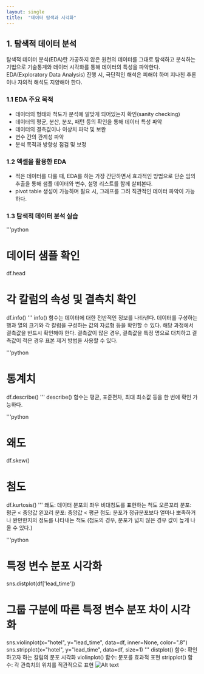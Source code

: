 ```yaml
---
layout: single
title:  "데이터 탐색과 시각화"
---
```


## 1. 탐색적 데이터 분석
탐색적 데이터 분석(EDA)란 가공하지 않은 원천의 데이터를 그대로 탐색하고 분석하는 기법으로 기술통계와 데이터 시각화를 통해 데이터의 특성을 파악한다. EDA(Exploratory Data Analysis) 진행 시, 극단적인 해석은 피해야 하며 지나친 추론이나 자의적 해석도 지양해야 한다. 

### 1.1 EDA 주요 목적
* 데이터의 형태와 척도가 분석에 알맞게 되어있는지 확인(sanity checking)
* 데이터의 평균, 분산, 분포, 패턴 등의 확인을 통해 데이터 특성 파악
* 데이터의 결측값이나 이상치 파악 및 보완
* 변수 간의 관계성 파악
* 분석 목적과 방향성 점검 및 보정

### 1.2 엑셀을 활용한 EDA
* 적은 데이터를 다룰 때, EDA를 하는 가장 간단하면서 효과적인 방법으로 단순 임의 추출을 통해 샘플 데이터와 변수, 설명 리스트를 함께 살펴본다.
* pivot table 생성이 가능하며 필요 시, 그래프를 그려 직관적인 데이터 파악이 가능하다.

### 1.3 탐색적 데이터 분석 실습
'''python
# 데이터 샘플 확인
df.head
# 각 칼럼의 속성 및 결측치 확인
df.info()
'''
info() 함수는 데이터에 대한 전반적인 정보를 나타낸다. 데이터를 구성하는 행과 열의 크기와 각 칼럼을 구성하는 값의 자료형 등을 확인할 수 있다. 해당 과정에서 결측값을 반드시 확인해야 한다. 결측값이 많은 경우, 결측값을 특정 명으로 대치하고 결측값이 적은 경우 표본 제거 방법을 사용할 수 있다.

'''python
# 통계치
df.describe()
'''
describe() 함수는 평균, 표준편차, 최대 최소값 등을 한 번에 확인 가능하다.

'''python
# 왜도
df.skew()
# 첨도
df.kurtosis()
'''
왜도: 데이터 분포의 좌우 비대칭도를 표현하는 척도
오른꼬리 분포: 평균 < 중앙값
왼꼬리 분포: 중앙값 < 평균
첨도: 분포가 정규분포보다 얼마나 뽀족하거나 완만한지의 정도를 나타내는 척도
(첨도의 경우, 분포가 넓지 않은 경우 값이 높게 나올 수 있다.)

'''python
# 특정 변수 분포 시각화
sns.distplot(df['lead_time'])
# 그룹 구분에 따른 특정 변수 분포 차이 시각화
sns.violinplot(x="hotel", y="lead_time", data=df, inner=None, color=".8")
sns.stripplot(x="hotel", y="lead_time", data=df, size=1)
'''
distplot() 함수: 확인하고자 하는 칼럼의 분포 시각화
violinplot() 함수: 분포를 효과적 표현
stripplot() 함수: 각 관측치의 위치를 직관적으로 표현
![Alt text](images/distplot.png)
